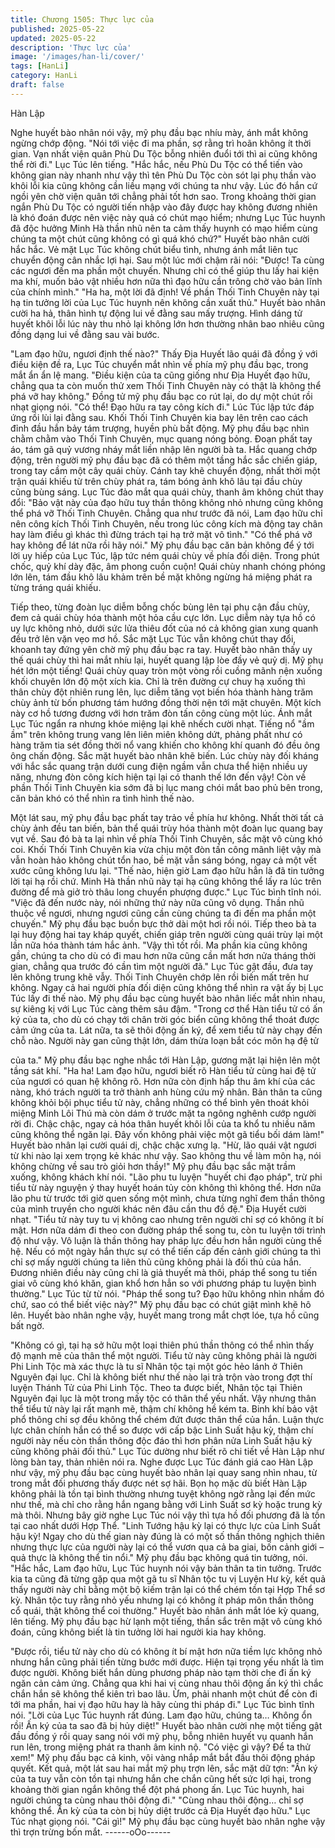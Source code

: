 ```yaml
---
title: Chương 1505: Thực lực của
published: 2025-05-22
updated: 2025-05-22
description: 'Thực lực của'
image: '/images/han-li/cover/'
tags: [HanLi]
category: HanLi
draft: false
---
```


Hàn Lập

Nghe huyết bào nhân nói vậy, mỹ phụ đầu bạc nhíu mày, ánh mắt
không ngừng chớp động.
"Nói tới việc đi ma phần, sợ rằng trì hoãn không ít thời gian. Vạn
nhất viện quân Phù Du Tộc bỗng nhiên đuổi tới thì ai cũng không
thể rời đi." Lục Túc lên tiếng.
"Hắc hắc, nếu Phù Du Tộc có thể tiến vào không gian này nhanh
như vậy thì tên Phù Du Tộc còn sót lại phụ thần vào khôi lỗi kia
cũng không cần liều mạng với chúng ta như vậy. Lúc đó hắn cứ
ngồi yên chờ viện quân tới chẳng phải tốt hơn sao. Trong khoảng
thời gian ngắn Phù Du Tộc có người tiến nhập vào đây được hay
không đương nhiên là khó đoán được nên việc này quả có chút
mạo hiểm; nhưng Lục Túc huynh đã độc hưởng Minh Hà thần nhũ
nên ta cảm thấy huynh có mạo hiểm cùng chúng ta một chút cũng
không có gì quá khó chứ?" Huyết bào nhân cười hắc hắc.
Vẻ mặt Lục Túc không chút biểu tình, nhưng ánh mắt liên tục
chuyển động cân nhắc lợi hại. Sau một lúc mới chậm rãi nói:
"Được! Ta cùng các ngươi đến ma phần một chuyến. Nhưng chỉ
có thể giúp thu lấy hai kiện ma khí, muốn bảo vật nhiều hơn nữa
thì đạo hữu cần trông chờ vào bản lĩnh của chính mình."
"Ha ha, một lời đã định! Về phần Thối Tinh Chuyên này tại hạ tin
tưởng lời của Lục Túc huynh nên không cần xuất thủ." Huyết bào
nhân cười ha hả, thân hình tự động lui về đằng sau mấy trượng.
Hình dáng tử huyết khôi lỗi lúc này thu nhỏ lại không lớn hơn
thường nhân bao nhiêu cũng đồng dạng lui về đằng sau vài
bước.

"Lam đạo hữu, ngươi định thế nào?" Thấy Địa Huyết lão quái đã
đồng ý với điều kiện đề ra, Lục Túc chuyển mắt nhìn về phía mỹ
phụ đầu bạc, trong mắt ẩn ẩn lệ mang.
"Điều kiện của ta cũng giống như Địa Huyết đạo hữu, chẳng qua
ta còn muốn thử xem Thối Tinh Chuyên này có thật là không thể
phá vỡ hay không." Đồng tử mỹ phụ đầu bạc co rút lại, do dự một
chút rồi nhạt giọng nói.
"Có thể! Đạo hữu ra tay công kích đi." Lúc Túc lập tức đáp ứng rồi
lùi lại đằng sau. Khối Thối Tinh Chuyên kia bay lên trên cao cách
đỉnh đầu hắn bảy tám trượng, huyền phù bất động.
Mỹ phụ đầu bạc nhìn chằm chằm vào Thối Tinh Chuyên, mục
quang nóng bỏng. Đoạn phất tay áo, tám gã quỷ vương nháy mắt
liền nhập lên người bà ta.
Hắc quang chớp động, trên người mỹ phụ đầu bạc đã có thêm
một tầng hắc sắc chiến giáp, trong tay cầm một cây quái chùy.
Cánh tay khẽ chuyển động, nhất thời một trận quái khiếu từ trên
chùy phát ra, tám bóng ảnh khô lâu tại đầu chùy cũng bùng sáng.
Lục Túc đảo mắt qua quái chùy, thanh âm không chút thay đổi:
"Bảo vật này của đạo hữu tuy thần thông không nhỏ nhưng cũng
không thể phá vỡ Thối Tinh Chuyên. Chẳng qua như trước đã nói,
Lam đạo hữu chỉ nên công kích Thối Tinh Chuyên, nếu trong lúc
công kích mà động tay chân hay làm điều gì khác thì đừng trách
tại hạ trở mặt vô tình."
"Có thể phá vỡ hay không để lát nữa rồi hãy nói." Mỹ phụ đầu bạc
căn bản không để ý tới lời uy hiếp của Lục Túc, lập tức ném quái
chùy về phía đối diện.
Trong phút chốc, quỷ khí dày đặc, âm phong cuồn cuộn! Quái
chùy nhanh chóng phóng lớn lên, tám đầu khô lâu khảm trên bề
mặt không ngừng há miệng phát ra từng tráng quái khiếu.

Tiếp theo, từng đoàn lục diễm bỗng chốc bùng lên tại phụ cận đầu
chùy, đem cả quái chùy hóa thành một hỏa cầu cực lớn.
Lục diễm này tựa hồ có uy lực không nhỏ, dưới sức lửa thiêu đốt
của nó cả không gian xung quanh đều trở lên vặn vẹo mơ hồ.
Sắc mặt Lục Túc vẫn không chút thay đổi, khoanh tay đứng yên
chờ mỹ phụ đầu bạc ra tay.
Huyết bào nhân thấy uy thế quái chùy thì hai mắt nhíu lại, huyết
quang lập lòe đầy vẻ quỷ dị.
Mỹ phụ hét lớn một tiếng!
Quái chùy quay tròn một vòng rồi cuồng mãnh nện xuống khối
chuyên lớn độ một xích kia.
Chỉ là trên đường cự chuy hạ xuống thì thân chùy đột nhiên rung
lên, lục diễm tăng vọt biến hóa thành hàng trăm chùy ảnh từ bốn
phương tám hướng đồng thời nện tới mặt chuyên.
Một kích này cơ hồ tương đương với hơn trăm đòn tấn công cùng
một lúc.
Ánh mắt Lục Túc ngẩn ra nhưng khóe miệng lại khẽ nhếch cười
nhạt.
Tiếng nổ "ầm ầm" trên không trung vang lên liên miên không dứt,
phảng phất như có hàng trăm tia sét đồng thời nổ vang khiến cho
không khí quanh đó đều ông ông chấn động.
Sắc mặt huyết bào nhân khẽ biến.
Lúc chùy này đối kháng với hắc sắc quang trận dưới cung điện
ngầm vẫn chưa thể hiện nhiều uy năng, nhưng đòn công kích
hiện tại lại có thanh thế lớn đến vậy!
Còn về phần Thối Tinh Chuyên kia sớm đã bị lục mang chói mắt
bao phủ bên trong, căn bản khó có thể nhìn ra tình hình thế nào.

Một lát sau, mỹ phụ đầu bạc phất tay trảo về phía hư không.
Nhất thời tất cả chùy ảnh đều tan biến, bản thể quái trùy hóa
thành một đoàn lục quang bay vụt về.
Sau đó bà ta lại nhìn về phía Thối Tinh Chuyên, sắc mặt vô cùng
khó coi.
Khối Thối Tinh Chuyên kia vừa chịu một đòn tấn công mãnh liệt
vậy mà vẫn hoàn hảo không chút tổn hao, bề mặt vẫn sáng bóng,
ngay cả một vết xước cũng không lưu lại.
"Thế nào, hiện giờ Lam đạo hữu hẳn là đã tin tưởng lời tại hạ rồi
chứ. Minh Hà thần nhũ này tại hạ cũng không thể lấy ra lúc trên
đường để mà giở trò thâu long chuyển phượng được." Lục Túc
bình tĩnh nói.
"Việc đã đến nước này, nói những thứ này nữa cũng vô dụng.
Thần nhũ thuộc về ngươi, nhưng ngươi cũng cần cùng chúng ta đi
đến ma phần một chuyến." Mỹ phụ đầu bạc buồn bực thở dài một
hơi rồi nói.
Tiếp theo bà ta lại huy động hai tay kháp quyết, chiến giáp trên
người cùng quái trùy lại một lần nữa hóa thành tám hắc ảnh.
"Vậy thì tốt rồi. Ma phần kia cũng không gần, chúng ta cho dù có
đi mau hơn nữa cũng cần mất hơn nửa tháng thời gian, chẳng
qua trước đó cần tìm một người đã." Lục Túc gật đầu, đưa tay lên
không trung khẽ vẫy.
Thối Tinh Chuyên chớp lên rồi biến mất trên hư không.
Ngay cả hai người phía đối diện cũng không thể nhìn ra vật ấy bị
Lục Túc lấy đi thế nào. Mỹ phụ đầu bạc cùng huyết bào nhân liếc
mắt nhìn nhau, sự kiêng kị với Lục Túc càng thêm sâu đậm.
"Trong cơ thể Hàn tiểu tử có ấn ký của ta, cho dù có chạy tới chân
trời góc biển cũng không thể thoát được cảm ứng của ta. Lát nữa,
ta sẽ thôi động ấn ký, để xem tiểu tử này chạy đến chỗ nào.
Người này gan cũng thật lớn, dám thừa loạn bắt cóc môn hạ đệ tử

của ta." Mỹ phụ đầu bạc nghe nhắc tới Hàn Lập, gương mặt lại
hiện lên một tầng sát khí.
"Ha ha! Lam đạo hữu, ngươi biết rõ Hàn tiểu tử cùng hai đệ tử
của ngươi có quan hệ không rõ. Hơn nữa còn định hấp thu âm khí
của các nàng, khó trách người ta trở thành anh hùng cứu mỹ
nhân. Bản thân ta cũng không khỏi bội phục tiểu tử này, chẳng
những có thể bình yên thoát khỏi miệng Minh Lôi Thú mà còn
dám ở trước mặt ta ngông nghênh cướp người rời đi. Chậc chậc,
ngay cả hóa thân huyết khôi lỗi của ta khổ tu nhiều năm cũng
không thể ngăn lại. Đây vốn không phải việc một gã tiểu bối dám
làm!" Huyết bào nhân lại cười quái dị, chậc chậc xưng lạ.
"Hừ, lão quái vật ngươi từ khi nào lại xem trọng kẻ khác như vậy.
Sao không thu về làm môn hạ, nói không chừng về sau trò giỏi
hơn thầy!" Mỹ phụ đầu bạc sắc mặt trầm xuống, không khách khí
nói.
"Lão phu tu luyện "huyết chi đạo pháp", trừ phi tiểu từ này nguyện
ý thay huyết hoán tủy còn không thì không thể. Hơn nữa lão phu
từ trước tới giờ quen sống một mình, chưa từng nghĩ đem thần
thông của mình truyền cho người khác nên đâu cần thu đồ đệ."
Địa Huyết cười nhạt.
"Tiểu tử này tuy tu vị không cao nhưng trên người chỉ sợ có không
ít bí mật. Hơn nữa dám đi theo con đường pháp thể song tu, còn
tu luyện tới trình độ như vậy. Vô luận là thần thông hay pháp lực
đều hơn hẳn người cùng thế hệ. Nếu có một ngày hắn thực sự có
thể tiến cấp đến cảnh giới chúng ta thì chỉ sợ mấy người chúng ta
liên thủ cũng không phải là đối thủ của hắn. Đương nhiên điều
này cũng chỉ là giả thuyết mà thôi, pháp thể song tu tiến giai vô
cùng khó khăn, gian khổ hơn hẳn so với phương pháp tu luyện
bình thường." Lục Túc từ từ nói.
"Pháp thể song tu? Đạo hữu không nhìn nhầm đó chứ, sao có thể
biết việc này?" Mỹ phụ đầu bạc có chút giật mình khẽ hô lên.
Huyết bào nhân nghe vậy, huyết mang trong mắt chợt lóe, tựa hồ
cũng bất ngờ.

"Không có gì, tại hạ sở hữu một loại thiên phú thần thông có thể
nhìn thấy độ mạnh mẽ của thân thể một người. Tiểu tử này cũng
không phải là người Phi Linh Tộc mà xác thực là tu sĩ Nhân tộc tại
một góc hẻo lánh ở Thiên Nguyên đại lục. Chỉ là không biết như
thế nào lại trà trộn vào trong đợt thí luyện Thánh Tử của Phi Linh
Tộc. Theo ta được biết, Nhân tộc tại Thiên Nguyên đại lục là một
trong mấy tộc có thân thể yếu nhất. Vậy nhưng thân thể tiểu tử
này lại rất mạnh mẽ, thậm chí không hề kém ta. Binh khí bảo vật
phổ thông chỉ sợ đều không thể chém đứt được thân thể của hắn.
Luận thực lực chân chính hắn có thể so được với cấp bậc Linh
Suất hậu kỳ, thậm chí người này nếu còn thần thông độc đáo thì
hơn phân nửa Linh Suất hậu kỳ cũng không phải đối thủ." Lục Túc
dường như biết rõ chi tiết về Hàn Lập như lòng bàn tay, thản
nhiên nói ra.
Nghe được Lục Túc đánh giá cao Hàn Lập như vậy, mỹ phụ đầu
bạc cùng huyết bào nhân lại quay sang nhìn nhau, từ trong mắt
đối phương thấy được nét sợ hãi.
Bọn họ mặc dù biết Hàn Lập không phải là tồn tại bình thường
nhưng tuyệt không ngờ rằng lại đến mức như thế, mà chỉ cho
rằng hắn ngang bằng với Linh Suất sơ kỳ hoặc trung kỳ mà thôi.
Nhưng bây giờ nghe Lục Túc nói vậy thì tựa hồ đối phương đã là
tồn tại cao nhất dưới Hợp Thể.
"Linh Tướng hậu kỳ lại có thực lực của Linh Suất hậu kỳ! Ngay
cho dù thế gian này đúng là có một số thần thông nghịch thiên
nhưng thực lực của người này lại có thể vươn qua cả ba giai, bốn
cảnh giới – quả thực là không thể tin nổi." Mỹ phụ đầu bạc không
quá tin tưởng, nói.
"Hắc hắc, Lam đạo hữu, Lục Túc huynh nói vậy bản thân ta tin
tưởng. Trước kia ta cũng đã từng gặp qua một gã tu sĩ Nhân tộc tu
vị Luyện Hư kỳ, kết quả thấy người này chỉ bằng một bộ kiếm trận
lại có thể chém tồn tại Hợp Thể sơ kỳ. Nhân tộc tuy rằng nhỏ yếu
nhưng lại có không ít pháp môn thần thông cổ quái, thật không
thể coi thường." Huyết bào nhân ánh mắt lóe kỳ quang, lên tiếng.
Mỹ phụ đầu bạc hừ lạnh một tiếng, thần sắc trên mặt vô cùng khó
đoán, cũng không biết là tin tưởng lời hai người kia hay không.

"Được rồi, tiểu tử này cho dù có không ít bí mật hơn nữa tiềm lực
không nhỏ nhưng hắn cũng phải tiến từng bước mới được. Hiện
tại trọng yếu nhất là tìm được người. Không biết hắn dùng
phương pháp nào tạm thời che đi ấn ký ngăn cản cảm ứng.
Chẳng qua khi hai vị cùng nhau thôi động ấn ký thì chắc chắn hắn
sẽ không thể kiên trì bao lâu. Ừm, phải nhanh một chút để còn đi
tới ma phần, hai vị đạo hữu hay là hãy cùng thi pháp đi." Lục Túc
bình tĩnh nói.
"Lời của Lục Túc huynh rất đúng. Lam đạo hữu, chúng ta…
Không ổn rồi! Ấn ký của ta sao đã bị hủy diệt!" Huyết bào nhân
cười nhẹ một tiếng gật đầu đồng ý rồi quay sang nói với mỹ phụ,
bỗng nhiên huyết vụ quanh hắn run lên, trong miệng phát ra thanh
âm kinh nộ.
"Có việc gì vậy? Để ta thử xem!" Mỹ phụ đầu bạc cả kinh, vội
vàng nhắp mắt bắt đầu thôi động pháp quyết.
Kết quả, một lát sau hai mắt mỹ phụ trợn lên, sắc mặt dữ tợn:
"Ấn ký của ta tuy vẫn còn tồn tại nhưng hắn che chắn cũng hết
sức lợi hại, trong khoảng thời gian ngắn không thể đột phá phong
ấn. Lục Túc huynh, hai người chúng ta cùng nhau thôi động đi."
"Cùng nhau thôi động… chỉ sợ không thể. Ấn kỳ của ta còn bị hủy
diệt trước cả Địa Huyết đạo hữu." Lục Túc nhạt giọng nói.
"Cái gì!"
Mỹ phụ đầu bạc cùng huyết bào nhân nghe vậy thì trợn trừng bốn
mắt.
------oOo------
